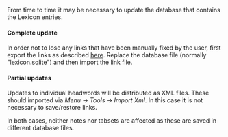 From time to time it may be necessary to update the database that contains the Lexicon entries.


#### Complete update

In order not to lose any links that have been manually fixed by the user, first export the links as described [here](../user-guide/missinglinks.md#export). Replace the database file (normally "lexicon.sqlite") and then import the link file.


#### Partial updates

Updates to individual headwords will be distributed as XML files. These should imported via *Menu -> Tools -> Import Xml*. In this case it is not necessary to save/restore links.


In both cases,  neither notes nor tabsets are affected as these are saved in different database files.
